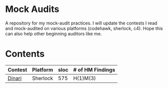 # Mock Audits
A repository for my mock-audit practices. I will update the contests I read and mock-audited on various platforms (codehawk, sherlock, c4). Hope this can also help other beginning auditors like me.

# Contents

|Contest|Platform|sloc|# of HM Findings|
|---|---|---|---|
|[Dinari](/Sherlock/Dinari.md)|Sherlock|575|H(1)M(3)|
